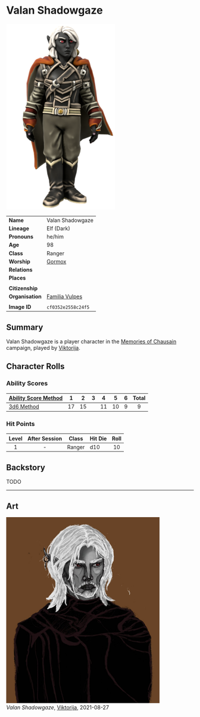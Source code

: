 # Valan Shadowgaze

<img src="https://raw.githubusercontent.com/jesskelsall/astarus-images/main/characters/portraits/cf0352e2558c24f5.png" height="500" />

|||
| --- | --- |
| **Name** | Valan Shadowgaze | character.3
| **Lineage** | Elf (Dark) |
| **Pronouns** | he/him |
| **Age** | 98 |
| **Class** | Ranger |
| **Worship** | [Gormox](../gods/deities/gormox.md) |
| **Relations** | |
| **Places** | |
|||
| **Citizenship** | |
| **Organisation** | [Familia Vulpes](../organisations/familia-vulpes.md) |
|||
| **Image ID** | `cf0352e2558c24f5` |

## Summary

Valan Shadowgaze is a player character in the [Memories of Chausain](../campaigns/C3-memories-of-chausain.md) campaign, played by [Viktorija](../players/viktorija.md).

## Character Rolls

### Ability Scores

| [Ability Score Method](../mechanics/ability-score-method/ability-score-method.md) | 1 | 2 | 3 | 4 | 5 | 6 | Total |
| --- |:---:|:---:|:---:|:---:|:---:|:---:|:---:|
| [3d6 Method](../mechanics/ability-score-method/3d6-method.md) | 17 | 15 | | 11 | 10 | 9 | 9 | 71 |

### Hit Points

| Level | After Session | Class | Hit Die | Roll |
|:---:|:---:| --- | --- |:---:|
| 1 | - | Ranger | d10 | 10 |

## Backstory

TODO

---

## Art

<img src="https://raw.githubusercontent.com/jesskelsall/astarus-images/main/art/21eee0441816a677.jpg" height="500" /><br>*Valan Shadowgaze*, [Viktorija](../players/viktorija.md), 2021-08-27
